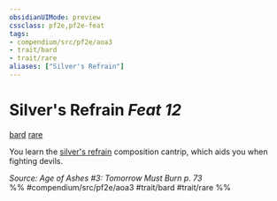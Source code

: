 ```yaml
---
obsidianUIMode: preview
cssclass: pf2e,pf2e-feat
tags:
- compendium/src/pf2e/aoa3
- trait/bard
- trait/rare
aliases: ["Silver's Refrain"]
---
```

# Silver's Refrain  *Feat 12*  
[bard](/rules/traits/bard.md)  [rare](/rules/traits/rare.md)  


You learn the [silver's refrain](/compendium/spells/silvers-refrain-aoa3.md) composition cantrip, which aids you when fighting devils.

*Source: Age of Ashes #3: Tomorrow Must Burn p. 73*  
%% #compendium/src/pf2e/aoa3 #trait/bard #trait/rare %%